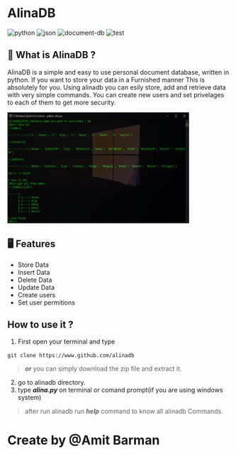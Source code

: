 # AlinaDB
![python](https://img.shields.io/badge/python-v3.9-blue) ![json](https://img.shields.io/badge/storing-json-green) ![document-db](http://img.shields.io/badge/document-db-green) ![test](https://img.shields.io/badge/test-pass-red)

## 🧐 What is AlinaDB ?
AlinaDB is a simple and easy to use personal document database, written in python. If you want to store your data in a Furnished manner This is absolutely for you. Using alinadb you can esily store, add  and retrieve data with very simple commands. You can create new users and set privelages to each of them to get more security.

<p float="left">
	<img src="/screenshots/Screenshot.png" height="250" width="410" />
</p>

## 🖥 Features
* Store Data
* Insert Data
* Delete Data
* Update Data
* Create users
* Set user permitions

## How to use it ?
1) First open your terminal and type
```
git clone https://www.github.com/alinadb
```
> ***or***  you can simply download the zip file and extract it.

2) go to alinadb directory.
3) type ***alina.py*** on terminal or comand prompt(if you are using windows system)
> after run alinadb run ***help*** command to know all alinadb Commands.

# Create by @Amit Barman
